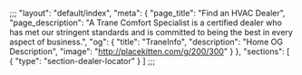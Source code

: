 ;;;
    "layout": "default/index",
    "meta": {
        "page_title": "Find an HVAC Dealer",
        "page_description": "A Trane Comfort Specialist is a certified dealer who has met our stringent standards and is committed to being the best in every aspect of business.",
        "og": {
            "title": "TraneInfo",
            "description": "Home OG Description",
            "image": "http://placekitten.com/g/200/300"
        }
    },
    "sections": [
        {
            "type": "section-dealer-locator"
        }
    ]
;;;
